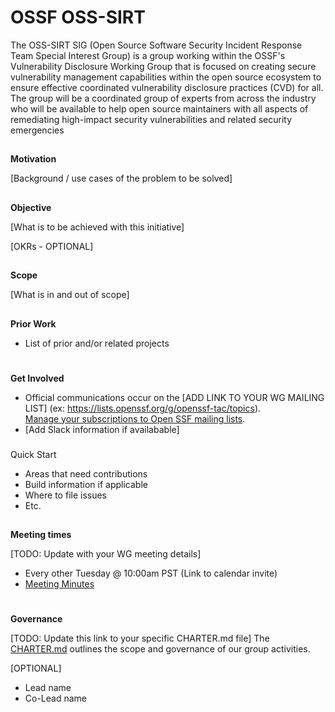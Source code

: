# **OSSF OSS-SIRT**


The OSS-SIRT SIG (Open Source Software Security Incident Response Team Special Interest Group) is a group working within the OSSF's Vulnerability Disclosure Working Group that is focused on creating secure vulnerability management capabilities within the open source ecosystem to ensure effective coordinated vulnerability disclosure practices (CVD) for all.  The group will be a coordinated group of experts from across the industry who will be available to help
open source maintainers with all aspects of remediating high-impact security vulnerabilities and related security emergencies

## 
**Motivation**

[Background / use cases of the problem to be solved]


## 
**Objective**

[What is to be achieved with this initiative]

[OKRs - OPTIONAL]


## 
**Scope**

[What is in and out of scope]


## 
**Prior Work**



*   List of prior and/or related projects

# 
**Get Involved**

*   Official communications occur on the [ADD LINK TO YOUR WG MAILING LIST] (ex: https://lists.openssf.org/g/openssf-tac/topics).  \
[Manage your subscriptions to Open SSF mailing lists](https://lists.openssf.org/g/main/subgroups).
*   [Add Slack information if availabable]

### 
Quick Start

*   Areas that need contributions
*   Build information if applicable
*   Where to file issues
*   Etc.

## 
**Meeting times**

[TODO: Update with your WG meeting details]
*   Every other Tuesday @ 10:00am PST (Link to calendar invite)
*   [Meeting Minutes](https://docs.google.com/document/d/1uXQI1vI5_HyOvxHMexrnTY_ruBrynbPl5yOd1UM4g3A/edit#heading=h.yworp6sxzb6g)

# 
**Governance**

[TODO: Update this link to your specific CHARTER.md file]
The [CHARTER.md](https://github.com/ossf/project-template/blob/main/CHARTER.md) outlines the scope and governance of our group activities.


[OPTIONAL]
*   Lead name 
*   Co-Lead name
